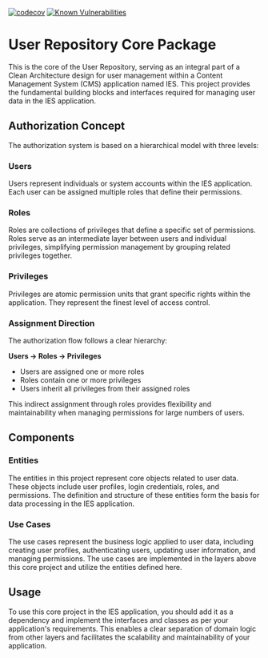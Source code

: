 [![codecov](https://codecov.io/gh/sitepark/ies-userrepository-core/graph/badge.svg?token=eRLHR95gFb)](https://codecov.io/gh/sitepark/ies-userrepository-core)
[![Known Vulnerabilities](https://snyk.io/test/github/sitepark/ies-userrepository-core/badge.svg)](https://snyk.io/test/github/sitepark/ies-userrepository-core/)
# User Repository Core Package

This is the core of the User Repository, serving as an integral part of a Clean Architecture design for user management within a Content Management System (CMS) application named IES. This project provides the fundamental building blocks and interfaces required for managing user data in the IES application.

## Authorization Concept

The authorization system is based on a hierarchical model with three levels:

### Users
Users represent individuals or system accounts within the IES application. Each user can be assigned multiple roles that define their permissions.

### Roles
Roles are collections of privileges that define a specific set of permissions. Roles serve as an intermediate layer between users and individual privileges, simplifying permission management by grouping related privileges together.

### Privileges
Privileges are atomic permission units that grant specific rights within the application. They represent the finest level of access control.

### Assignment Direction
The authorization flow follows a clear hierarchy:

**Users → Roles → Privileges**

- Users are assigned one or more roles
- Roles contain one or more privileges
- Users inherit all privileges from their assigned roles

This indirect assignment through roles provides flexibility and maintainability when managing permissions for large numbers of users.

## Components

### Entities
The entities in this project represent core objects related to user data. These objects include user profiles, login credentials, roles, and permissions. The definition and structure of these entities form the basis for data processing in the IES application.

### Use Cases
The use cases represent the business logic applied to user data, including creating user profiles, authenticating users, updating user information, and managing permissions. The use cases are implemented in the layers above this core project and utilize the entities defined here.

## Usage
To use this core project in the IES application, you should add it as a dependency and implement the interfaces and classes as per your application's requirements. This enables a clear separation of domain logic from other layers and facilitates the scalability and maintainability of your application.